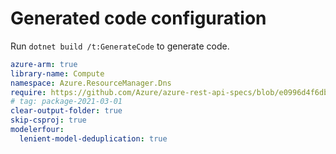 # Generated code configuration

Run `dotnet build /t:GenerateCode` to generate code.

``` yaml
azure-arm: true
library-name: Compute
namespace: Azure.ResourceManager.Dns
require: https://github.com/Azure/azure-rest-api-specs/blob/e0996d4f6dbca40ebf2fa4abf9a1cba45ada94d8/specification/dns/resource-manager/readme.md
# tag: package-2021-03-01
clear-output-folder: true
skip-csproj: true
modelerfour:
  lenient-model-deduplication: true
```
